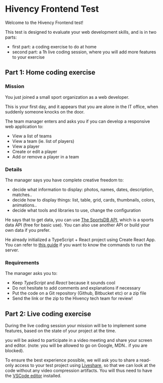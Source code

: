 # Hivency Frontend Test

Welcome to the Hivency Frontend test!

This test is designed to evaluate your web development skills, and is in two parts:

- first part: a coding exercise to do at home
- second part: a 1h live coding session, where you will add more features to your exercise

## Part 1: Home coding exercise

### Mission

You just joined a small sport organization as a web developer.

This is your first day, and it appears that you are alone in the IT office,
when suddenly someone knocks on the door.

The team manager enters and asks you if you can develop a responsive web application to:

- View a list of teams
- View a team (ie. list of players)
- View a player
- Create or edit a player
- Add or remove a player in a team
  
### Details

The manager says you have complete creative freedom to:

- decide what information to display: photos, names, dates, description, matches..
- decide how to display things: list, table, grid, cards, thumbnails, colors, animations..
- decide what tools and libraries to use, change the configuration

He says that to get data, you can use [The SportsDB API](https://www.thesportsdb.com/api.php), which is a sports data API (free for basic use). You can also use another API or build your own data if you prefer.

He already initialized a TypeScript + React project using Create React App. You can refer to [this guide](https://facebook.github.io/create-react-app/docs/getting-started) if you want to know the commands to run the server.

### Requirements

The manager asks you to:

- Keep *TypeScript* and *React* because it sounds cool
- Do not hesitate to add comments and explanations if necessary
- Put the code on a Git repository (Github, Bitbucket etc) or a zip file
- Send the link or the zip to the Hivency tech team for review!

## Part 2: Live coding exercise

During the live coding session your mission will be to implement some features, based on the state of your project at the time.

you will be asked to participate in a video meeting and share your screen and editor.
(note: you will be allowed to go on Google, MDN.. if you are blocked).

To ensure the best experience possible, we will ask you to share a read-only access to your
test project using [Liveshare](https://code.visualstudio.com/learn/collaboration/live-share), so that we can look at the code without any video compression artifacts. You will thus need to have the [VSCode editor](https://code.visualstudio.com/download) installed.


